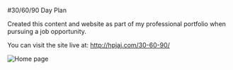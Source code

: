 #30/60/90 Day Plan

Created this content and website as part of my professional portfolio when pursuing a job opportunity.

You can visit the site live at: http://hpjaj.com/30-60-90/

![Home page](http://hpjaj.com/web-images/3-6-9-images/30-60-90.jpg)
